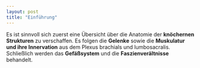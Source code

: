 ```yaml
---
layout: post
title: "Einführung"
---
```

Es ist sinnvoll sich zuerst eine Übersicht über die Anatomie der **knöchernen Strukturen** zu verschaffen. Es folgen die **Gelenke** sowie die **Muskulatur und ihre Innervation** aus dem Plexus brachials und lumbosacralis. Schließlich werden das **Gefäßsystem** und die **Faszienverältnisse** behandelt.
